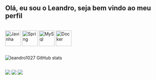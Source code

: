 ## Olá, eu sou o Leandro, seja bem vindo ao meu perfil



<div style="display: inline_block"><br>
  <img align="center" alt="Javinha" height="50" width="50" src="https://cdn.jsdelivr.net/npm/simple-icons@3.13.0/icons/java.svg">
  <img align="center" alt="Spring" height="50" width="50" src="https://cdn.jsdelivr.net/npm/simple-icons@3.13.0/icons/spring.svg">
  <img align="center" alt="MySql" height="50" width="50" src="https://cdn.jsdelivr.net/npm/simple-icons@3.13.0/icons/mysql.svg">
  <img align="center" alt="Docker" height="50" width="50" src="https://cdn.jsdelivr.net/npm/simple-icons@3.13.0/icons/docker.svg">
</div>
  
  ##
 
<div> 
 
  

  ![leandro1027 GitHub stats](https://github-readme-stats.vercel.app/api?username=leandro1027&theme=dark&show_icons=true?v=1)

  
  
           
  
           
          
</div>
  
  ##
 
<div> 
 
  <a href="https://www.instagram.com/leandroo.o7/?next=%2F" target="_blank"><img src="https://img.shields.io/badge/-Instagram-%23E4405F?style=for-the-badge&logo=instagram&logoColor=white" target="_blank"></a>
  <a href = "mailto:leandrobalaban78@gmail.com"><img src="https://img.shields.io/badge/-Gmail-%23333?style=for-the-badge&logo=gmail&logoColor=white" target="_blank"></a>
  <a href="https://www.linkedin.com/in/leandro-balaban-822958283/" target="_blank"><img src="https://img.shields.io/badge/-LinkedIn-%230077B5?style=for-the-badge&logo=linkedin&logoColor=white" target="_blank"></a> 
  
</div> 
